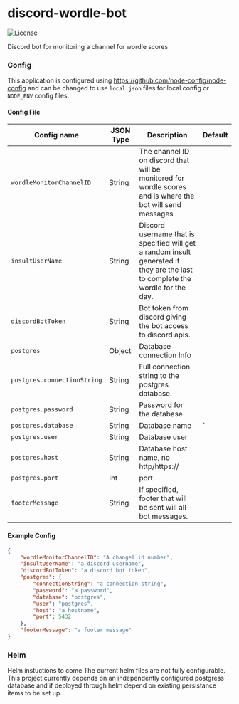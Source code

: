 # discord-wordle-bot
[![License](https://img.shields.io/badge/License-Apache%202.0-blue.svg)](https://github.com/Serk72/discord-wordle-bot/blob/main/LICENSE)

Discord bot for monitoring a channel for wordle scores

### Config
This application is configured using https://github.com/node-config/node-config and can be changed to use `local.json` files for local config or `NODE_ENV` config files.
#### Config File

| Config name                    | JSON Type | Description | Default |
|--------------------------------|-----------|-------------|---------|
| `wordleMonitorChannelID`       | String    | The channel ID on discord that will be monitored for wordle scores and is where the bot will send messages |  |
| `insultUserName`               | String    | Discord username that is specified will get a random insult generated if they are the last to complete the wordle for the day. |  |
| `discordBotToken`              | String    | Bot token from discord giving the bot access to discord apis. |  |
| `postgres`                     | Object    | Database connection Info |  | 
| `postgres.connectionString`    | String    | Full connection string to the postgres database.                              |  |
| `postgres.password`            | String    | Password for the database   |  |
| `postgres.database`            | String    | Database name                  | ` |
| `postgres.user`                | String    | Database user  | |
| `postgres.host`                | String    | Database host name, no http/https:// |  |
| `postgres.port`                | Int       | port                          | |
| `footerMessage`                | String    | If specified, footer that will be sent will all bot messages. |  |

#### Example Config
```json
{
    "wordleMonitorChannelID": "A changel id number",
    "insultUserName": "a discord username",
    "discordBotToken": "a discord bot token",
    "postgres": {
        "connectionString": "a connection string",
        "password": "a password",
        "database": "postgres",
        "user": "postgres",
        "host": "a hostname",
        "port": 5432
    },
    "footerMessage": "a footer message"
}
```


### Helm

Helm instuctions to come
The current helm files are not fully configurable.
This project currently depends on an independently configured postgress database and if deployed through helm depend on existing persistance items to be set up.